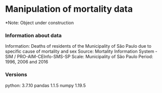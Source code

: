 # Manipulation of mortality data

*Note: Object under construction

### Information about data

Information: Deaths of residents of the Municipality of São Paulo due to specific cause of mortality and sex
Source: Mortality Information System - SIM / PRO-AIM-CEInfo-SMS-SP
Scale: Municipality of São Paulo
Period: 1996, 2006 and 2016

### Versions

python: 3.7.10
pandas 1.1.5
numpy 1.19.5


